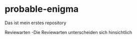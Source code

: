 # probable-enigma
Das ist mein erstes repository

Reviewarten
-Die Reviewarten unterscheiden sich hinsichtlich

